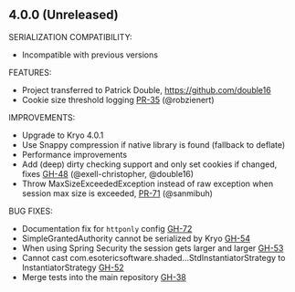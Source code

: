 ## 4.0.0 (Unreleased)

SERIALIZATION COMPATIBILITY:

- Incompatible with previous versions

FEATURES:

- Project transferred to Patrick Double, https://github.com/double16
- Cookie size threshold logging [PR-35](https://github.com/benlucchesi/grails-cookie-session/pull/35) (@robzienert)

IMPROVEMENTS:

- Upgrade to Kryo 4.0.1
- Use Snappy compression if native library is found (fallback to deflate)
- Performance improvements
- Add (deep) dirty checking support and only set cookies if changed, fixes [GH-48](https://github.com/benlucchesi/grails-cookie-session/issues/48) (@exell-christopher, @double16)
- Throw MaxSizeExceededException instead of raw exception when session max size is exceeded, [PR-71](https://github.com/benlucchesi/grails-cookie-session/pull/71) (@sanmibuh)

BUG FIXES:

- Documentation fix for `httponly` config [GH-72](https://github.com/benlucchesi/grails-cookie-session/issues/72)
- SimpleGrantedAuthority cannot be serialized by Kryo [GH-54](https://github.com/benlucchesi/grails-cookie-session/issues/54)
- When using Spring Security the session gets larger and larger [GH-53](https://github.com/benlucchesi/grails-cookie-session/issues/53)
- Cannot cast com.esotericsoftware.shaded...StdInstantiatorStrategy to InstantiatorStrategy [GH-52](https://github.com/benlucchesi/grails-cookie-session/issues/52)
- Merge tests into the main repository [GH-38](https://github.com/benlucchesi/grails-cookie-session/issues/38)
